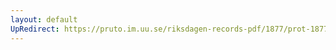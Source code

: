 ```yaml
---
layout: default
UpRedirect: https://pruto.im.uu.se/riksdagen-records-pdf/1877/prot-1877--ak--012/prot-1877--ak--012_002.pdf
---
```

